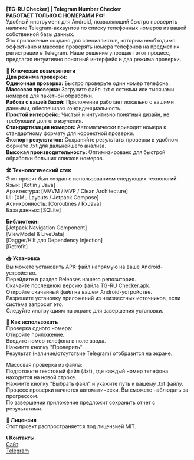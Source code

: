 <b>[TG-RU Checker] | Telegram Number Checker</b><br>
<b>РАБОТАЕТ ТОЛЬКО С НОМЕРАМИ РФ!</b><br>
Удобный инструмент для Android, позволяющий быстро проверить наличие Telegram-аккаунтов по списку телефонных номеров из вашей собственной базы данных.<br>
Это приложение создано для специалистов, которым необходимо эффективно и массово проверять номера телефонов на предмет их регистрации в Telegram. Наше решение упрощает этот процесс, предлагая интуитивно понятный интерфейс и два режима проверки.<br>

<b>🚀 Ключевые возможности</b><br>
<b>Два режима проверки:</b><br>
<b>Одиночная проверка:</b> Быстро проверьте один номер телефона.<br>
<b>Массовая проверка:</b> Загрузите файл .txt с сотнями или тысячами номеров для пакетной обработки.<br>
<b>Работа с вашей базой:</b> Приложение работает локально с вашими данными, обеспечивая конфиденциальность.<br>
<b>Простой интерфейс:</b> Чистый и интуитивно понятный дизайн, не требующий долгого изучения.<br>
<b>Стандартизация номеров:</b> Автоматически приводит номера к стандартному формату для корректной проверки.<br>
<b>Экспорт результатов:</b> Сохраняйте результаты проверки в удобном формате .txt для дальнейшего анализа.<br>
<b>Высокая производительность:</b> Оптимизировано для быстрой обработки больших списков номеров.<br>

<b>🛠️ Технологический стек</b><br>
Этот проект был создан с использованием следующих технологий:<br>
Язык: [Kotlin / Java]<br>
Архитектура: [MVVM / MVP / Clean Architecture]<br>
UI: [XML Layouts / Jetpack Compose]<br>
Асинхронность: [Coroutines / RxJava]<br>
База данных: [SQLite]<br>

<b>Библиотеки:</b><br>
[Jetpack Navigation Component]<br>
[ViewModel & LiveData]<br>
[Dagger/Hilt для Dependency Injection]<br>
[Retrofit]<br>

<b>📥 Установка</b><br>
Вы можете установить APK-файл напрямую на ваше Android-устройство.<br>
Перейдите в раздел Releases нашего репозитория.<br>
Скачайте последнюю версию файла TG-RU Checker.apk.<br>
Откройте скачанный файл на вашем Android-устройстве.<br>
Разрешите установку приложений из неизвестных источников, если система запросит это.<br>
Следуйте инструкциям на экране для завершения установки.<br>

<b>📖 Как использовать</b><br>
Проверка одного номера:<br>
Откройте приложение.<br>
Введите номер телефона в поле ввода.<br>
Нажмите кнопку "Проверить".<br>
Результат (наличие/отсутствие Telegram) отобразится на экране.<br>

Массовая проверка из файла:<br>
Подготовьте текстовый файл (.txt), где каждый номер телефона находится на новой строке.<br>
Нажмите кнопку "Выбрать файл" и укажите путь к вашему .txt файлу.<br>
Процесс проверки начнется автоматически. Вы сможете наблюдать за прогрессом.<br>
По завершении приложение предложит сохранить отчет с результатами.<br>

<b>📄 Лицензия</b><br>
Этот проект распространяется под лицензией MIT.<br>

<b>📞 Контакты</b><br>
<a href='https://numbercheck.pro/'>Сайт</a><br>
<a href='https://t.me/NumberCheck_Pro'>Telegram</a>
